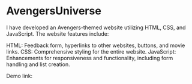 # AvengersUniverse

I have developed an Avengers-themed website utilizing HTML, CSS, and JavaScript. The website features include:

HTML: Feedback form, hyperlinks to other websites, buttons, and movie links.
CSS: Comprehensive styling for the entire website.
JavaScript: Enhancements for responsiveness and functionality, including form handling and list creation.

Demo link:
